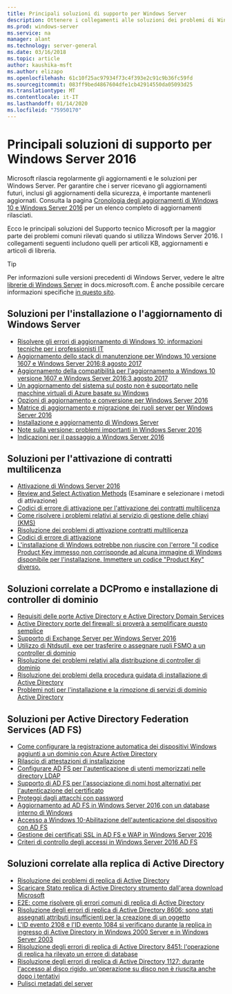 ```yaml
---
title: Principali soluzioni di supporto per Windows Server
description: Ottenere i collegamenti alle soluzioni dei problemi di Windows Server
ms.prod: windows-server
ms.service: na
manager: alant
ms.technology: server-general
ms.date: 03/16/2018
ms.topic: article
author: kaushika-msft
ms.author: elizapo
ms.openlocfilehash: 61c10f25ac97934f73c4f393e2c91c9b36fc59fd
ms.sourcegitcommit: 083ff9bed4867604dfe1cb42914550da05093d25
ms.translationtype: MT
ms.contentlocale: it-IT
ms.lasthandoff: 01/14/2020
ms.locfileid: "75950170"
---
```

# <a name="top-support-solutions-for-windows-server-2016"></a>Principali soluzioni di supporto per Windows Server 2016

Microsoft rilascia regolarmente gli aggiornamenti e le soluzioni per Windows Server. Per garantire che i server ricevano gli aggiornamenti futuri, inclusi gli aggiornamenti della sicurezza, è importante mantenerli aggiornati. Consulta la pagina [Cronologia degli aggiornamenti di Windows 10 e Windows Server 2016](https://support.microsoft.com/help/4000825/windows-10-windows-server-2016-update-history) per un elenco completo di aggiornamenti rilasciati.

Ecco le principali soluzioni del Supporto tecnico Microsoft per la maggior parte dei problemi comuni rilevati quando si utilizza Windows Server 2016. I collegamenti seguenti includono quelli per articoli KB, aggiornamenti e articoli di libreria.

>[!TIP]
> Per informazioni sulle versioni precedenti di Windows Server, vedere le altre [librerie di Windows Server](/previous-versions/windows/) in docs.microsoft.com. È anche possibile cercare informazioni specifiche [in questo sito](https://docs.microsoft.com/search/index?search=Windows+Server&dataSource=previousVersions).

## <a name="solutions-for-installing-or-upgrading-windows-server"></a>Soluzioni per l'installazione o l'aggiornamento di Windows Server

- [Risolvere gli errori di aggiornamento di Windows 10: informazioni tecniche per i professionisti IT](https://docs.microsoft.com/windows/deployment/upgrade/resolve-windows-10-upgrade-errors)
- [Aggiornamento dello stack di manutenzione per Windows 10 versione 1607 e Windows Server 2016:8 agosto 2017](https://support.microsoft.com/help/4035631)
- [Aggiornamento della compatibilità per l'aggiornamento a Windows 10 versione 1607 e Windows Server 2016:3 agosto 2017](https://support.microsoft.com/help/4033524)
- [Un aggiornamento del sistema sul posto non è supportato nelle macchine virtuali di Azure basate su Windows](https://support.microsoft.com/help/4014997)
- [Opzioni di aggiornamento e conversione per Windows Server 2016](../get-started/supported-upgrade-paths.md)
- [Matrice di aggiornamento e migrazione dei ruoli server per Windows Server 2016](../get-started/server-role-upgradeability-table.md)
- [Installazione e aggiornamento di Windows Server](../get-started/installation-and-upgrade.md)
- [Note sulla versione: problemi importanti in Windows Server 2016](../get-started/windows-server-2016-ga-release-notes.md)
- [Indicazioni per il passaggio a Windows Server 2016](../get-started/recommendations-moving-to-server2016.md)

## <a name="solutions-for-volume-activation"></a>Soluzioni per l'attivazione di contratti multilicenza
- [Attivazione di Windows Server 2016](../get-started/server-2016-activation.md)
- [Review and Select Activation Methods](https://technet.microsoft.com/library/jj134256(ws.11).aspx) (Esaminare e selezionare i metodi di attivazione)
- [Codici di errore di attivazione per l'attivazione dei contratti multilicenza](https://technet.microsoft.com/library/dn502528.aspx)
- [Come risolvere i problemi relativi al servizio di gestione delle chiavi (KMS)](https://technet.microsoft.com/library/ee939272.aspx)
- [Risoluzione dei problemi di attivazione contratti multilicenza](https://technet.microsoft.com/library/ff793439.aspx)
- [Codici di errore di attivazione](https://technet.microsoft.com/library/ff793399.aspx)
- [L'installazione di Windows potrebbe non riuscire con l'errore "il codice Product Key immesso non corrisponde ad alcuna immagine di Windows disponibile per l'installazione. Immettere un codice "Product Key" diverso.](https://support.microsoft.com/help/2796988/windows-8-or-windows-server-2012-installation-may-fail-with-error-mess)

## <a name="solutions-related-to-dcpromo-and-installing-domain-controllers"></a>Soluzioni correlate a DCPromo e installazione di controller di dominio
- [Requisiti delle porte Active Directory e Active Directory Domain Services](https://technet.microsoft.com/library/dd772723(v=ws.10).aspx)
- [Active Directory porte del firewall: si proverà a semplificare questo semplice](http://blogs.msmvps.com/acefekay/2011/11/01/active-directory-firewall-ports-let-s-try-to-make-this-simple/)
- [Supporto di Exchange Server per Windows Server 2016](https://technet.microsoft.com/library/ff728623(v=exchg.150).aspx)
- [Utilizzo di Ntdsutil. exe per trasferire o assegnare ruoli FSMO a un controller di dominio](https://support.microsoft.com/kb/255504)
- [Risoluzione dei problemi relativi alla distribuzione di controller di dominio](../identity/ad-ds/deploy/troubleshooting-domain-controller-deployment.md)
- [Risoluzione dei problemi della procedura guidata di installazione di Active Directory](https://msdn.microsoft.com/library/bb727058.aspx)
- [Problemi noti per l'installazione e la rimozione di servizi di dominio Active Directory](https://technet.microsoft.com/library/cc754463(v=ws.10).aspx)

## <a name="solutions-for-active-directory-federation-services-ad-fs"></a>Soluzioni per Active Directory Federation Services (AD FS)
- [Come configurare la registrazione automatica dei dispositivi Windows aggiunti a un dominio con Azure Active Directory](/azure/active-directory/active-directory-conditional-access-automatic-device-registration-setup)
- [Rilascio di attestazioni di installazione](/azure/active-directory/device-management-hybrid-azuread-joined-devices-setup#step-2-setup-issuance-of-claims)
- [Configurare AD FS per l'autenticazione di utenti memorizzati nelle directory LDAP](../identity/ad-fs/operations/configure-ad-fs-to-authenticate-users-stored-in-ldap-directories.md)
- [Supporto di AD FS per l'associazione di nomi host alternativi per l'autenticazione del certificato](../identity/ad-fs/operations/ad-fs-support-for-alternate-hostname-binding-for-certificate-authentication.md)
- [Proteggi dagli attacchi con password](https://blogs.technet.microsoft.com/tspring/2017/01/20/federated-to-microsoft-cloud-and-account-lockouts/)
- [Aggiornamento ad AD FS in Windows Server 2016 con un database interno di Windows](../identity/ad-fs/deployment/upgrading-to-ad-fs-in-windows-server-2016.md)
- [Accesso a Windows 10-Abilitazione dell'autenticazione del dispositivo con AD FS](../identity/ad-fs/operations/configure-device-based-conditional-access-on-premises.md)
- [Gestione dei certificati SSL in AD FS e WAP in Windows Server 2016](../identity/ad-fs/operations/manage-ssl-certificates-ad-fs-wap-2016.md)
- [Criteri di controllo degli accessi in Windows Server 2016 AD FS](../identity/ad-fs/operations/access-control-policies-in-ad-fs.md)

## <a name="solutions-related-to-active-directory-replication"></a>Soluzioni correlate alla replica di Active Directory

- [Risoluzione dei problemi di replica di Active Directory](../identity/ad-ds/manage/troubleshoot/troubleshooting-active-directory-replication-problems.md)
- [Scaricare Stato replica di Active Directory strumento dall'area download Microsoft](https://www.microsoft.com/en-in/download/details.aspx?id=30005)
- [E2E: come risolvere gli errori comuni di replica di Active Directory](https://support.microsoft.com/kb/3108513)
- [Risoluzione degli errori di replica di Active Directory 8606: sono stati assegnati attributi insufficienti per la creazione di un oggetto](https://support.microsoft.com/kb/2028495)
- [L'ID evento 2108 e l'ID evento 1084 si verificano durante la replica in ingresso di Active Directory in Windows 2000 Server e in Windows Server 2003](https://support.microsoft.com/kb/837932)
- [Risoluzione degli errori di replica di Active Directory 8451: l'operazione di replica ha rilevato un errore di database](https://support.microsoft.com/kb/2645996)
- [Risoluzione degli errori di replica di Active Directory 1127: durante l'accesso al disco rigido, un'operazione su disco non è riuscita anche dopo i tentativi](https://support.microsoft.com/kb/2025726)
- [Pulisci metadati del server](https://technet.microsoft.com/library/cc816907.aspx)
